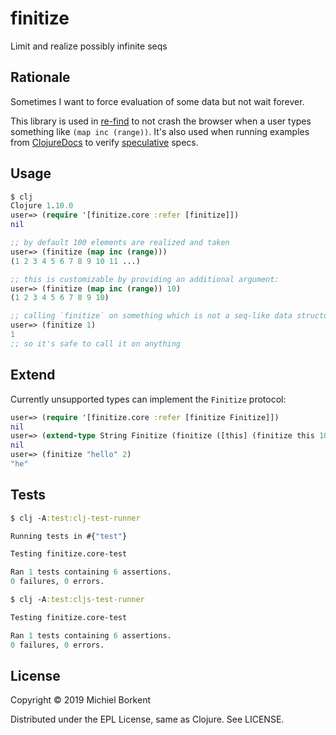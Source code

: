# finitize

Limit and realize possibly infinite seqs

## Rationale

Sometimes I want to force evaluation of some data but not wait forever.

This library is used in [re-find](https://re-find.it) to not crash the browser
when a user types something like `(map inc (range))`. It's also used when
running examples from [ClojureDocs](https://clojuredocs.org) to verify
[speculative](https://github.com/borkdude/speculative) specs.

## Usage

``` clojure
$ clj
Clojure 1.10.0
user=> (require '[finitize.core :refer [finitize]])
nil

;; by default 100 elements are realized and taken
user=> (finitize (map inc (range)))
(1 2 3 4 5 6 7 8 9 10 11 ...)

;; this is customizable by providing an additional argument:
user=> (finitize (map inc (range)) 10)
(1 2 3 4 5 6 7 8 9 10)

;; calling `finitize` on something which is not a seq-like data structure will just return the thing:
user=> (finitize 1)
1
;; so it's safe to call it on anything
```

## Extend

Currently unsupported types can implement the `Finitize` protocol:

``` clojure
user=> (require '[finitize.core :refer [finitize Finitize]])
nil
user=> (extend-type String Finitize (finitize ([this] (finitize this 100)) ([this n] (subs this 0 n))))
nil
user=> (finitize "hello" 2)
"he"
```

## Tests

``` clojure
$ clj -A:test:clj-test-runner

Running tests in #{"test"}

Testing finitize.core-test

Ran 1 tests containing 6 assertions.
0 failures, 0 errors.

$ clj -A:test:cljs-test-runner

Testing finitize.core-test

Ran 1 tests containing 6 assertions.
0 failures, 0 errors.

```

## License

Copyright © 2019 Michiel Borkent

Distributed under the EPL License, same as Clojure. See LICENSE.

